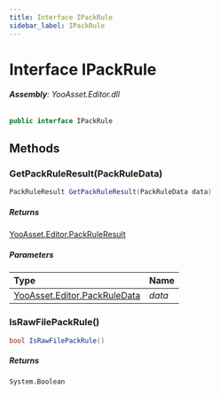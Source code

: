 ```yaml
---
title: Interface IPackRule
sidebar_label: IPackRule
---
```

# Interface IPackRule


###### **Assembly**: YooAsset.Editor.dll

```csharp title="Declaration"
public interface IPackRule
```
## Methods
### GetPackRuleResult(PackRuleData)


```csharp title="Declaration"
PackRuleResult GetPackRuleResult(PackRuleData data)
```

##### Returns

[YooAsset.Editor.PackRuleResult](../YooAsset.Editor/PackRuleResult.md)

##### Parameters

| Type | Name |
|:--- |:--- |
| [YooAsset.Editor.PackRuleData](../YooAsset.Editor/PackRuleData.md) | *data* |

### IsRawFilePackRule()


```csharp title="Declaration"
bool IsRawFilePackRule()
```

##### Returns

`System.Boolean`
